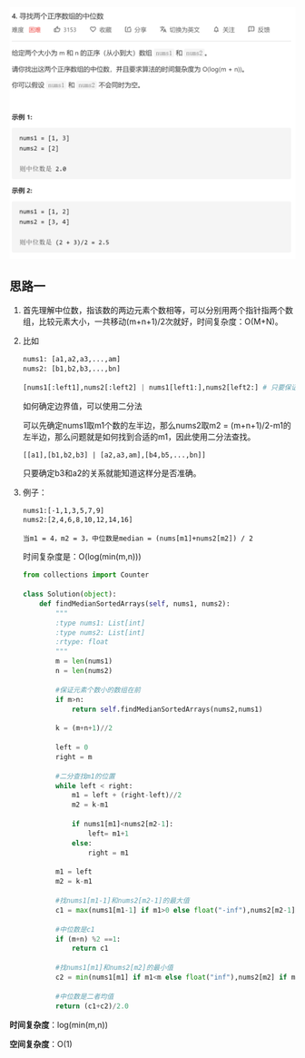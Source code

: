 

![Alt text](./images/1.png)

## 思路一

1. 首先理解中位数，指该数的两边元素个数相等，可以分别用两个指针指两个数组，比较元素大小，一共移动(m+n+1)/2次就好，时间复杂度：O(M+N)。

2. 比如

   ```python
   nums1: [a1,a2,a3,...,am]
   nums2: [b1,b2,b3,...,bn]
   
   [nums1[:left1],nums2[:left2] | nums1[left1:],nums2[left2:] # 只要保证左右两边个数相同，|表示中位数
   ```

   如何确定边界值，可以使用二分法

   可以先确定nums1取m1个数的左半边，那么nums2取m2 = (m+n+1)/2-m1的左半边，那么问题就是如何找到合适的m1，因此使用二分法查找。

   

   ```
   [[a1],[b1,b2,b3] | [a2,a3,am],[b4,b5,...,bn]]
   ```

   只要确定b3和a2的关系就能知道这样分是否准确。

3. 例子：

   ```
   nums1:[-1,1,3,5,7,9]
   nums2:[2,4,6,8,10,12,14,16]
   
   当m1 = 4，m2 = 3，中位数是median = (nums[m1]+nums2[m2]) / 2
   ```

   时间复杂度是：O(log(min(m,n)))

   ```python
   from collections import Counter
   
   class Solution(object):
       def findMedianSortedArrays(self, nums1, nums2):
           """
           :type nums1: List[int]
           :type nums2: List[int]
           :rtype: float
           """
           m = len(nums1)
           n = len(nums2)
   
           #保证元素个数小的数组在前
           if m>n:
               return self.findMedianSortedArrays(nums2,nums1)
           
           k = (m+n+1)//2
   
           left = 0
           right = m
   
           #二分查找m1的位置
           while left < right:
               m1 = left + (right-left)//2
               m2 = k-m1
   
               if nums1[m1]<nums2[m2-1]:
                   left= m1+1
               else:
                   right = m1
   
           m1 = left
           m2 = k-m1
   
           #找nums1[m1-1]和nums2[m2-1]的最大值
           c1 = max(nums1[m1-1] if m1>0 else float("-inf"),nums2[m2-1] if m2>0 else float("-inf"))
   
           #中位数是c1
           if (m+n) %2 ==1:
               return c1
   
           #找nums1[m1]和nums2[m2]的最小值
           c2 = min(nums1[m1] if m1<m else float("inf"),nums2[m2] if m2<n else float("inf"))
   
           #中位数是二者均值
           return (c1+c2)/2.0
   ```

   

**时间复杂度**：log(min(m,n))

**空间复杂度**：O(1)